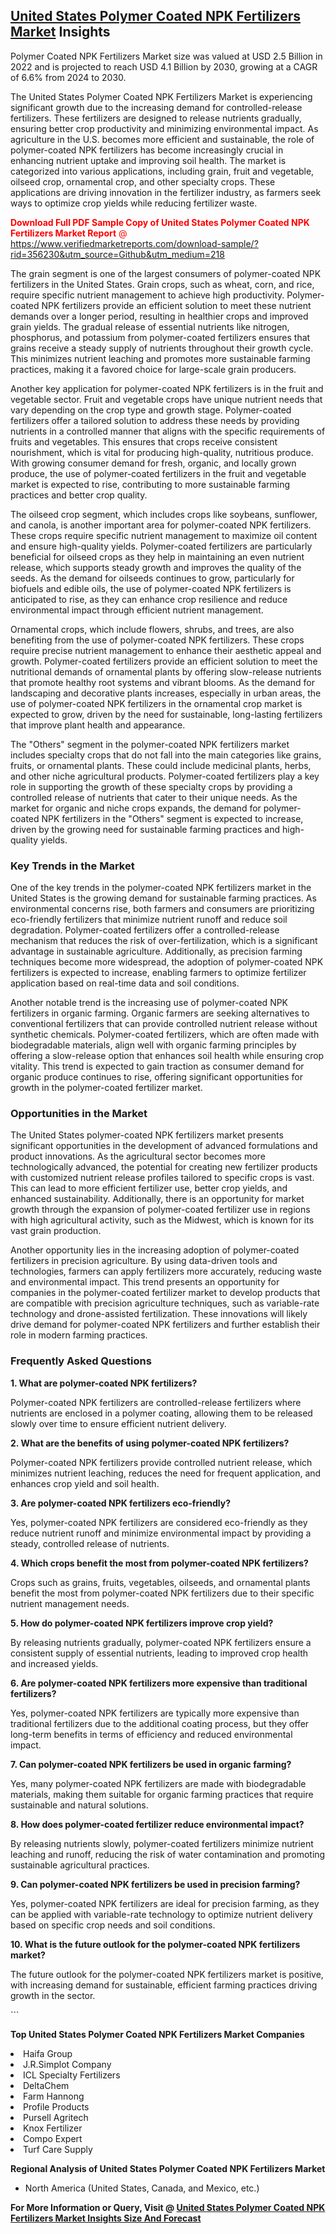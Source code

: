 <h2><a href="https://www.verifiedmarketreports.com/download-sample/?rid=356230&amp;utm_source=Github&amp;utm_medium=218" target="_blank">United States Polymer Coated NPK Fertilizers Market</a> Insights</h2><p>Polymer Coated NPK Fertilizers Market size was valued at USD 2.5 Billion in 2022 and is projected to reach USD 4.1 Billion by 2030, growing at a CAGR of 6.6% from 2024 to 2030.</p><p> <p>The United States Polymer Coated NPK Fertilizers Market is experiencing significant growth due to the increasing demand for controlled-release fertilizers. These fertilizers are designed to release nutrients gradually, ensuring better crop productivity and minimizing environmental impact. As agriculture in the U.S. becomes more efficient and sustainable, the role of polymer-coated NPK fertilizers has become increasingly crucial in enhancing nutrient uptake and improving soil health. The market is categorized into various applications, including grain, fruit and vegetable, oilseed crop, ornamental crop, and other specialty crops. These applications are driving innovation in the fertilizer industry, as farmers seek ways to optimize crop yields while reducing fertilizer waste.</p> <p><p><span class=""><span style="color: #ff0000;"><strong>Download Full PDF Sample Copy of United States Polymer Coated NPK Fertilizers Market Report</strong> @ </span><a href="https://www.verifiedmarketreports.com/download-sample/?rid=356230&amp;utm_source=Github&amp;utm_medium=218" target="_blank">https://www.verifiedmarketreports.com/download-sample/?rid=356230&amp;utm_source=Github&amp;utm_medium=218</a></span></p></p> <p>The grain segment is one of the largest consumers of polymer-coated NPK fertilizers in the United States. Grain crops, such as wheat, corn, and rice, require specific nutrient management to achieve high productivity. Polymer-coated NPK fertilizers provide an efficient solution to meet these nutrient demands over a longer period, resulting in healthier crops and improved grain yields. The gradual release of essential nutrients like nitrogen, phosphorus, and potassium from polymer-coated fertilizers ensures that grains receive a steady supply of nutrients throughout their growth cycle. This minimizes nutrient leaching and promotes more sustainable farming practices, making it a favored choice for large-scale grain producers.</p> <p>Another key application for polymer-coated NPK fertilizers is in the fruit and vegetable sector. Fruit and vegetable crops have unique nutrient needs that vary depending on the crop type and growth stage. Polymer-coated fertilizers offer a tailored solution to address these needs by providing nutrients in a controlled manner that aligns with the specific requirements of fruits and vegetables. This ensures that crops receive consistent nourishment, which is vital for producing high-quality, nutritious produce. With growing consumer demand for fresh, organic, and locally grown produce, the use of polymer-coated fertilizers in the fruit and vegetable market is expected to rise, contributing to more sustainable farming practices and better crop quality.</p> <p>The oilseed crop segment, which includes crops like soybeans, sunflower, and canola, is another important area for polymer-coated NPK fertilizers. These crops require specific nutrient management to maximize oil content and ensure high-quality yields. Polymer-coated fertilizers are particularly beneficial for oilseed crops as they help in maintaining an even nutrient release, which supports steady growth and improves the quality of the seeds. As the demand for oilseeds continues to grow, particularly for biofuels and edible oils, the use of polymer-coated NPK fertilizers is anticipated to rise, as they can enhance crop resilience and reduce environmental impact through efficient nutrient management.</p> <p>Ornamental crops, which include flowers, shrubs, and trees, are also benefiting from the use of polymer-coated NPK fertilizers. These crops require precise nutrient management to enhance their aesthetic appeal and growth. Polymer-coated fertilizers provide an efficient solution to meet the nutritional demands of ornamental plants by offering slow-release nutrients that promote healthy root systems and vibrant blooms. As the demand for landscaping and decorative plants increases, especially in urban areas, the use of polymer-coated NPK fertilizers in the ornamental crop market is expected to grow, driven by the need for sustainable, long-lasting fertilizers that improve plant health and appearance.</p> <p>The "Others" segment in the polymer-coated NPK fertilizers market includes specialty crops that do not fall into the main categories like grains, fruits, or ornamental plants. These could include medicinal plants, herbs, and other niche agricultural products. Polymer-coated fertilizers play a key role in supporting the growth of these specialty crops by providing a controlled release of nutrients that cater to their unique needs. As the market for organic and niche crops expands, the demand for polymer-coated NPK fertilizers in the "Others" segment is expected to increase, driven by the growing need for sustainable farming practices and high-quality yields.</p> <h3>Key Trends in the Market</h3> <p>One of the key trends in the polymer-coated NPK fertilizers market in the United States is the growing demand for sustainable farming practices. As environmental concerns rise, both farmers and consumers are prioritizing eco-friendly fertilizers that minimize nutrient runoff and reduce soil degradation. Polymer-coated fertilizers offer a controlled-release mechanism that reduces the risk of over-fertilization, which is a significant advantage in sustainable agriculture. Additionally, as precision farming techniques become more widespread, the adoption of polymer-coated NPK fertilizers is expected to increase, enabling farmers to optimize fertilizer application based on real-time data and soil conditions.</p> <p>Another notable trend is the increasing use of polymer-coated NPK fertilizers in organic farming. Organic farmers are seeking alternatives to conventional fertilizers that can provide controlled nutrient release without synthetic chemicals. Polymer-coated fertilizers, which are often made with biodegradable materials, align well with organic farming principles by offering a slow-release option that enhances soil health while ensuring crop vitality. This trend is expected to gain traction as consumer demand for organic produce continues to rise, offering significant opportunities for growth in the polymer-coated fertilizer market.</p> <h3>Opportunities in the Market</h3> <p>The United States polymer-coated NPK fertilizers market presents significant opportunities in the development of advanced formulations and product innovations. As the agricultural sector becomes more technologically advanced, the potential for creating new fertilizer products with customized nutrient release profiles tailored to specific crops is vast. This can lead to more efficient fertilizer use, better crop yields, and enhanced sustainability. Additionally, there is an opportunity for market growth through the expansion of polymer-coated fertilizer use in regions with high agricultural activity, such as the Midwest, which is known for its vast grain production.</p> <p>Another opportunity lies in the increasing adoption of polymer-coated fertilizers in precision agriculture. By using data-driven tools and technologies, farmers can apply fertilizers more accurately, reducing waste and environmental impact. This trend presents an opportunity for companies in the polymer-coated fertilizer market to develop products that are compatible with precision agriculture techniques, such as variable-rate technology and drone-assisted fertilization. These innovations will likely drive demand for polymer-coated NPK fertilizers and further establish their role in modern farming practices.</p> <h3>Frequently Asked Questions</h3> <p><strong>1. What are polymer-coated NPK fertilizers?</strong></p> <p>Polymer-coated NPK fertilizers are controlled-release fertilizers where nutrients are enclosed in a polymer coating, allowing them to be released slowly over time to ensure efficient nutrient delivery.</p> <p><strong>2. What are the benefits of using polymer-coated NPK fertilizers?</strong></p> <p>Polymer-coated NPK fertilizers provide controlled nutrient release, which minimizes nutrient leaching, reduces the need for frequent application, and enhances crop yield and soil health.</p> <p><strong>3. Are polymer-coated NPK fertilizers eco-friendly?</strong></p> <p>Yes, polymer-coated NPK fertilizers are considered eco-friendly as they reduce nutrient runoff and minimize environmental impact by providing a steady, controlled release of nutrients.</p> <p><strong>4. Which crops benefit the most from polymer-coated NPK fertilizers?</strong></p> <p>Crops such as grains, fruits, vegetables, oilseeds, and ornamental plants benefit the most from polymer-coated NPK fertilizers due to their specific nutrient management needs.</p> <p><strong>5. How do polymer-coated NPK fertilizers improve crop yield?</strong></p> <p>By releasing nutrients gradually, polymer-coated NPK fertilizers ensure a consistent supply of essential nutrients, leading to improved crop health and increased yields.</p> <p><strong>6. Are polymer-coated NPK fertilizers more expensive than traditional fertilizers?</strong></p> <p>Yes, polymer-coated NPK fertilizers are typically more expensive than traditional fertilizers due to the additional coating process, but they offer long-term benefits in terms of efficiency and reduced environmental impact.</p> <p><strong>7. Can polymer-coated NPK fertilizers be used in organic farming?</strong></p> <p>Yes, many polymer-coated NPK fertilizers are made with biodegradable materials, making them suitable for organic farming practices that require sustainable and natural solutions.</p> <p><strong>8. How does polymer-coated fertilizer reduce environmental impact?</strong></p> <p>By releasing nutrients slowly, polymer-coated fertilizers minimize nutrient leaching and runoff, reducing the risk of water contamination and promoting sustainable agricultural practices.</p> <p><strong>9. Can polymer-coated NPK fertilizers be used in precision farming?</strong></p> <p>Yes, polymer-coated NPK fertilizers are ideal for precision farming, as they can be applied with variable-rate technology to optimize nutrient delivery based on specific crop needs and soil conditions.</p> <p><strong>10. What is the future outlook for the polymer-coated NPK fertilizers market?</strong></p> <p>The future outlook for the polymer-coated NPK fertilizers market is positive, with increasing demand for sustainable, efficient farming practices driving growth in the sector.</p> ```</p><p><strong>Top United States Polymer Coated NPK Fertilizers Market Companies</strong></p><div data-test-id=""><p><li>Haifa Group</li><li> J.R.Simplot Company</li><li> ICL Specialty Fertilizers</li><li> DeltaChem</li><li> Farm Hannong</li><li> Profile Products</li><li> Pursell Agritech</li><li> Knox Fertilizer</li><li> Compo Expert</li><li> Turf Care Supply</li></p><div><strong>Regional Analysis of&nbsp;United States Polymer Coated NPK Fertilizers Market</strong></div><ul><li dir="ltr"><p dir="ltr">North America&nbsp;(United States, Canada, and Mexico, etc.)</p></li></ul><p><strong>For More Information or Query, Visit @&nbsp;</strong><strong><a href="https://www.verifiedmarketreports.com/product/polymer-coated-npk-fertilizers-market/?utm_source=Github&amp;utm_medium=218" target="_blank">United States Polymer Coated NPK Fertilizers Market Insights Size And Forecast</a></strong></p></div>
